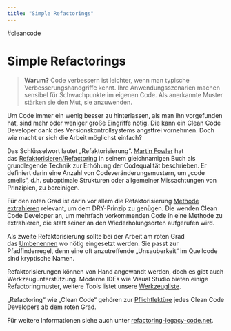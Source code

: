 ```yaml
---
title: "Simple Refactorings"
---
```

#cleancode 
# Simple Refactorings

>**Warum?**
>Code verbessern ist leichter, wenn man typische Verbesserungshandgriffe kennt. Ihre Anwendungsszenarien machen sensibel für Schwachpunkte im eigenen Code. Als anerkannte Muster stärken sie den Mut, sie anzuwenden.


Um Code immer ein wenig besser zu hinterlassen, als man ihn vorgefunden hat, sind mehr oder weniger große Eingriffe nötig. Die kann ein Clean Code Developer dank des Versionskontrollsystems angstfrei vornehmen. Doch wie macht er sich die Arbeit möglichst einfach?

Das Schlüsselwort lautet „Refaktorisierung“. [Martin Fowler](Martin%20Fowler) hat das [Refaktorisieren/Refactoring](http://www.amazon.de/Refactoring-Studentenausgabe-vorhandener-verbessern-Programmers/dp/3827322782) in seinem gleichnamigen Buch als grundlegende Technik zur Erhöhung der Codequalität beschrieben. Er definiert darin eine Anzahl von Codeveränderungsmustern, um „code smells“, d.h. suboptimale Strukturen oder allgemeiner Missachtungen von Prinzipien, zu bereinigen.

Für den roten Grad ist darin vor allem die Refaktorisierung [Methode extrahieren](http://martinfowler.com/refactoring/catalog/extractMethod.html) relevant, um dem DRY-Prinzip zu genügen. Die wenden Clean Code Developer an, um mehrfach vorkommenden Code in eine Methode zu extrahieren, die statt seiner an den Wiederholungsorten aufgerufen wird.

Als zweite Refaktorisierung sollte bei der Arbeit am roten Grad das [Umbenennen](http://martinfowler.com/refactoring/catalog/renameMethod.html) wo nötig eingesetzt werden. Sie passt zur Pfadfinderregel, denn eine oft anzutreffende „Unsauberkeit“ im Quellcode sind kryptische Namen.

Refaktorisierungen können von Hand angewandt werden, doch es gibt auch Werkzeugunterstützung. Moderne IDEs wie Visual Studio bieten einige Refactoringmuster, weitere Tools listet unsere [Werkzeugliste](https://clean-code-developer.de/weitere-infos/werkzeuge/).

„Refactoring“ wie „Clean Code“ gehören zur [Pflichtlektüre](https://clean-code-developer.de/weitere-infos/literatur/) jedes Clean Code Developers ab dem roten Grad.

Für weitere Informationen siehe auch unter [refactoring-legacy-code.net](http://refactoring-legacy-code.net/category/einfache-refactorings/).
